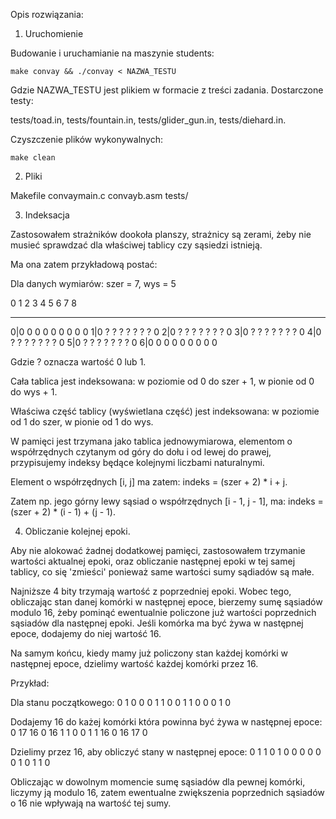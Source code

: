 Opis rozwiązania:

1. Uruchomienie

Budowanie i uruchamianie na maszynie students:

```
make convay && ./convay < NAZWA_TESTU
```

Gdzie NAZWA_TESTU jest plikiem w formacie z treści zadania. Dostarczone testy: 

tests/toad.in, 
tests/fountain.in, 
tests/glider_gun.in, 
tests/diehard.in.

Czyszczenie plików wykonywalnych:
```
make clean
```

2. Pliki

Makefile
convaymain.c
convayb.asm
tests/

3. Indeksacja

Zastosowałem strażników dookoła planszy, strażnicy są zerami,
żeby nie musieć sprawdzać dla właściwej tablicy czy sąsiedzi istnieją.

Ma ona zatem przykładową postać:

Dla danych wymiarów: szer = 7, wys = 5

  0 1 2 3 4 5 6 7 8
  - - - - - - - - -
0|0 0 0 0 0 0 0 0 0
1|0 ? ? ? ? ? ? ? 0
2|0 ? ? ? ? ? ? ? 0
3|0 ? ? ? ? ? ? ? 0
4|0 ? ? ? ? ? ? ? 0
5|0 ? ? ? ? ? ? ? 0
6|0 0 0 0 0 0 0 0 0

Gdzie ? oznacza wartość 0 lub 1.

Cała tablica jest indeksowana:
	w poziomie od 0 do szer + 1,
	w pionie od 0 do wys + 1.

Właściwa część tablicy (wyświetlana część) jest indeksowana:
	w poziomie od 1 do szer,
	w pionie od 1 do wys.

W pamięci jest trzymana jako tablica jednowymiarowa, 
elementom o współrzędnych czytanym od góry do dołu i od lewej do prawej,
przypisujemy indeksy będące kolejnymi liczbami naturalnymi.

Element o współrzędnych [i, j] ma zatem:
	indeks = (szer + 2) * i + j.

Zatem np. jego górny lewy sąsiad o współrzędnych [i - 1, j - 1], ma:
	indeks = (szer + 2) * (i - 1) + (j - 1).

4. Obliczanie kolejnej epoki.

Aby nie alokować żadnej dodatkowej pamięci, zastosowałem trzymanie wartości aktualnej epoki, 
oraz obliczanie następnej epoki w tej samej tablicy, co się 'zmieści' ponieważ same wartości sumy sądiadów są małe.

Najniższe 4 bity trzymają wartość z poprzedniej epoki.
Wobec tego, obliczając stan danej komórki w następnej epoce, bierzemy sumę sąsiadów modulo 16,
żeby pominąć ewentualnie policzone już wartości poprzednich sąsiadów dla następnej epoki.
Jeśli komórka ma być żywa w następnej epoce, dodajemy do niej wartość 16.

Na samym końcu, kiedy mamy już policzony stan każdej komórki w następnej epoce,
dzielimy wartość każdej komórki przez 16.

Przykład:

Dla stanu początkowego:
 0   1   0   0
 0   1   1   0
 0   1   1   0
 0   0   1   0

Dodajemy 16 do każej komórki która powinna być żywa w następnej epoce:
 0  17  16   0
16   1   1   0
 0   1   1  16
 0  16  17   0

Dzielimy przez 16, aby obliczyć stany w następnej epoce:
 0   1   1   0
 1   0   0   0
 0   0   0   1
 0   1   1   0

Obliczając w dowolnym momencie sumę sąsiadów dla pewnej komórki, liczymy ją modulo 16,
zatem ewentualne zwiększenia poprzednich sąsiadów o 16 nie wpływają na wartość tej sumy.